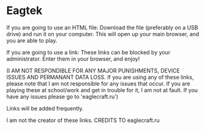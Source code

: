 # Eagtek
If you are going to use an HTML file: Download the file (preferably on a USB drive) and run it on your computer. This will open up your main browser, and you are able to play.

If you are going to use a link: These links can be blocked by your administrator. Enter them in your browser, and enjoy!

(I AM NOT RESPONDIBLE FOR ANY MAJOR PUNISHMENTS, DEVICE ISSUES AND PERMANANT DATA LOSS. If you are using any of these links, please note that I am not responsible for any issues that occur. If you are playing these at school/work and get in trouble for it, I am not at fault. If you have any issues please go to 'eaglecraft.ru')

Links will be added frequently.

I am not the creator of these links. CREDITS TO eaglecraft.ru
